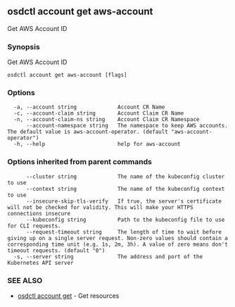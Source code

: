 ## osdctl account get aws-account

Get AWS Account ID

### Synopsis

Get AWS Account ID

```
osdctl account get aws-account [flags]
```

### Options

```
  -a, --account string             Account CR Name
  -c, --account-claim string       Account Claim CR Name
  -n, --account-claim-ns string    Account Claim CR Namespace
      --account-namespace string   The namespace to keep AWS accounts. The default value is aws-account-operator. (default "aws-account-operator")
  -h, --help                       help for aws-account
```

### Options inherited from parent commands

```
      --cluster string             The name of the kubeconfig cluster to use
      --context string             The name of the kubeconfig context to use
      --insecure-skip-tls-verify   If true, the server's certificate will not be checked for validity. This will make your HTTPS connections insecure
      --kubeconfig string          Path to the kubeconfig file to use for CLI requests.
      --request-timeout string     The length of time to wait before giving up on a single server request. Non-zero values should contain a corresponding time unit (e.g. 1s, 2m, 3h). A value of zero means don't timeout requests. (default "0")
  -s, --server string              The address and port of the Kubernetes API server
```

### SEE ALSO

* [osdctl account get](osdctl_account_get.md)	 - Get resources

